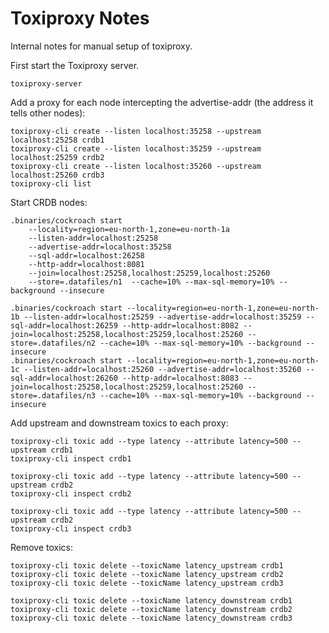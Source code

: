 # Toxiproxy Notes

Internal notes for manual setup of toxiproxy.

First start the Toxiproxy server.

    toxiproxy-server

Add a proxy for each node intercepting the advertise-addr (the address it tells other nodes):

    toxiproxy-cli create --listen localhost:35258 --upstream localhost:25258 crdb1
    toxiproxy-cli create --listen localhost:35259 --upstream localhost:25259 crdb2
    toxiproxy-cli create --listen localhost:35260 --upstream localhost:25260 crdb3
    toxiproxy-cli list

Start CRDB nodes:

    .binaries/cockroach start 
        --locality=region=eu-north-1,zone=eu-north-1a 
        --listen-addr=localhost:25258 
        --advertise-addr=localhost:35258 
        --sql-addr=localhost:26258 
        --http-addr=localhost:8081 
        --join=localhost:25258,localhost:25259,localhost:25260 
        --store=.datafiles/n1  --cache=10% --max-sql-memory=10% --background --insecure

    .binaries/cockroach start --locality=region=eu-north-1,zone=eu-north-1b --listen-addr=localhost:25259 --advertise-addr=localhost:35259 --sql-addr=localhost:26259 --http-addr=localhost:8082 --join=localhost:25258,localhost:25259,localhost:25260 --store=.datafiles/n2 --cache=10% --max-sql-memory=10% --background --insecure
    .binaries/cockroach start --locality=region=eu-north-1,zone=eu-north-1c --listen-addr=localhost:25260 --advertise-addr=localhost:35260 --sql-addr=localhost:26260 --http-addr=localhost:8083 --join=localhost:25258,localhost:25259,localhost:25260 --store=.datafiles/n3 --cache=10% --max-sql-memory=10% --background --insecure

Add upstream and downstream toxics to each proxy:

    toxiproxy-cli toxic add --type latency --attribute latency=500 --upstream crdb1
    toxiproxy-cli inspect crdb1

    toxiproxy-cli toxic add --type latency --attribute latency=500 --upstream crdb2
    toxiproxy-cli inspect crdb2

    toxiproxy-cli toxic add --type latency --attribute latency=500 --upstream crdb2
    toxiproxy-cli inspect crdb3
    
Remove toxics:

    toxiproxy-cli toxic delete --toxicName latency_upstream crdb1
    toxiproxy-cli toxic delete --toxicName latency_upstream crdb2
    toxiproxy-cli toxic delete --toxicName latency_upstream crdb3

    toxiproxy-cli toxic delete --toxicName latency_downstream crdb1
    toxiproxy-cli toxic delete --toxicName latency_downstream crdb2
    toxiproxy-cli toxic delete --toxicName latency_downstream crdb3

